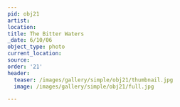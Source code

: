 ```yaml
---
pid: obj21
artist:
location:
title: The Bitter Waters
_date: 6/10/06
object_type: photo
current_location:
source:
order: '21'
header:
  teaser: /images/gallery/simple/obj21/thumbnail.jpg
  image: /images/gallery/simple/obj21/full.jpg

---
```


